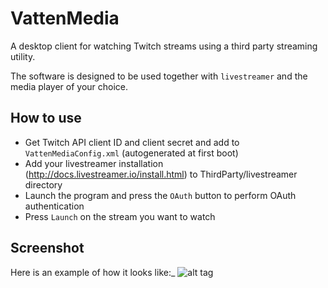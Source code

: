 # VattenMedia

A desktop client for watching Twitch streams using a third party streaming utility.

The software is designed to be used together with `livestreamer` and the media player of your choice.

## How to use

* Get Twitch API client ID and client secret and add to `VattenMediaConfig.xml` (autogenerated at first boot)
* Add your livestreamer installation (http://docs.livestreamer.io/install.html) to ThirdParty/livestreamer directory
* Launch the program and press the `OAuth` button to perform OAuth authentication
* Press `Launch` on the stream you want to watch

## Screenshot

Here is an example of how it looks like:_
![alt tag](https://i.imgur.com/2sbVemF.png "Example usage of the application")
